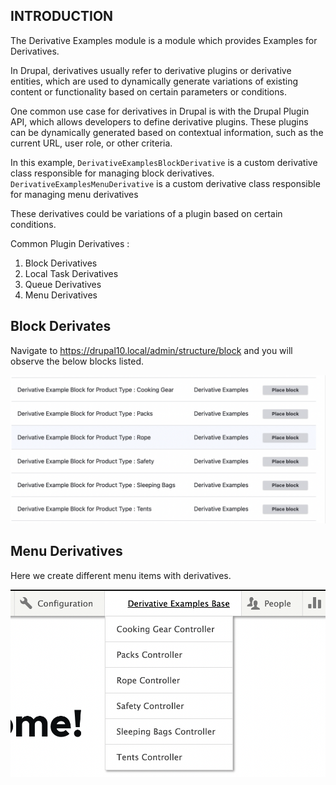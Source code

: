 ## INTRODUCTION

The Derivative Examples module is a module which provides Examples for Derivatives.

In Drupal, derivatives usually refer to derivative plugins or derivative entities, which are used to dynamically generate variations of existing content or functionality based on certain parameters or conditions.

One common use case for derivatives in Drupal is with the Drupal Plugin API, which allows developers to define derivative plugins. These plugins can be dynamically generated based on contextual information, such as the current URL, user role, or other criteria.

In this example, `DerivativeExamplesBlockDerivative` is a custom derivative class responsible for managing block derivatives. `DerivativeExamplesMenuDerivative` is a custom derivative class responsible for managing menu derivatives

These derivatives could be variations of a plugin based on certain conditions.

Common Plugin Derivatives :

1. Block Derivatives
2. Local Task Derivatives
3. Queue Derivatives
4. Menu Derivatives

## Block Derivates

Navigate to https://drupal10.local/admin/structure/block and you will observe the below blocks listed.

![Block Derivatives](./data/block-derivatives.png)

## Menu Derivatives

Here we create different menu items with derivatives.

![Menu Derivatives](./data/menu-derivatives.png)
